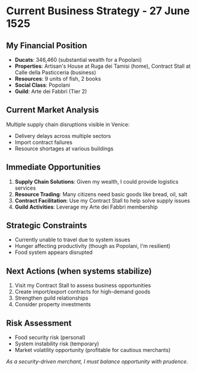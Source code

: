 # Current Business Strategy - 27 June 1525

## My Financial Position
- **Ducats**: 346,460 (substantial wealth for a Popolani)
- **Properties**: Artisan's House at Ruga dei Tamisi (home), Contract Stall at Calle della Pasticceria (business)
- **Resources**: 9 units of fish, 2 books
- **Social Class**: Popolani
- **Guild**: Arte dei Fabbri (Tier 2)

## Current Market Analysis
Multiple supply chain disruptions visible in Venice:
- Delivery delays across multiple sectors
- Import contract failures
- Resource shortages at various buildings

## Immediate Opportunities
1. **Supply Chain Solutions**: Given my wealth, I could provide logistics services
2. **Resource Trading**: Many citizens need basic goods like bread, oil, salt
3. **Contract Facilitation**: Use my Contract Stall to help solve supply issues
4. **Guild Activities**: Leverage my Arte dei Fabbri membership

## Strategic Constraints
- Currently unable to travel due to system issues
- Hunger affecting productivity (though as Popolani, I'm resilient)
- Food system appears disrupted

## Next Actions (when systems stabilize)
1. Visit my Contract Stall to assess business opportunities
2. Create import/export contracts for high-demand goods
3. Strengthen guild relationships
4. Consider property investments

## Risk Assessment
- Food security risk (personal)
- System instability risk (temporary)
- Market volatility opportunity (profitable for cautious merchants)

*As a security-driven merchant, I must balance opportunity with prudence.*